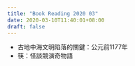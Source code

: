 ```yaml
---
title: "Book Reading 2020 03"
date: 2020-03-10T11:40:01+08:00
draft: false
---
```


* 古地中海文明陷落的關鍵：公元前1177年
* 筷：怪談競演奇物語